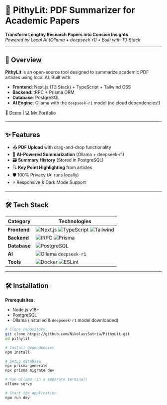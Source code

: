 # 🚀 PithyLit: PDF Summarizer for Academic Papers

**Transform Lengthy Research Papers into Concise Insights**  
*Powered by Local AI (Ollama + deepseek-r1) • Built with T3 Stack*

---

## 📌 Overview
**PithyLit** is an open-source tool designed to summarize academic PDF articles using local AI. Built with:
- **Frontend**: Next.js (T3 Stack) + TypeScript + Tailwind CSS  
- **Backend**: tRPC + Prisma ORM  
- **Database**: PostgreSQL  
- **AI Engine**: Ollama with the `deepseek-r1` model (no cloud dependencies!)  

🔗 [Demo](#) | 💻 [My Portfolio](#)  


---

## ✨ Features
- 📤 **PDF Upload** with drag-and-drop functionality
- 🧠 **AI-Powered Summarization** (Ollama + deepseek-r1)
- 🗃️ **Summary History** (Stored in PostgreSQL)
- 🔍 **Key Point Highlighting** from articles
- 🛡️ 100% Privacy (AI runs locally)
- ⚡ Responsive & Dark Mode Support

---

## 🛠️ Tech Stack
| Category       | Technologies                                                                                     |
|----------------|--------------------------------------------------------------------------------------------------|
| **Frontend**   | ![Next.js](https://img.shields.io/badge/Next.js-000?style=flat&logo=next.js&logoColor=white) ![TypeScript](https://img.shields.io/badge/TypeScript-3178C6?style=flat&logo=typescript&logoColor=white) ![Tailwind](https://img.shields.io/badge/Tailwind-06B6D4?style=flat&logo=tailwindcss) |
| **Backend**    | ![tRPC](https://img.shields.io/badge/tRPC-2596BE?style=flat&logo=trpc&logoColor=white) ![Prisma](https://img.shields.io/badge/Prisma-2D3748?style=flat&logo=prisma&logoColor=white) |
| **Database**   | ![PostgreSQL](https://img.shields.io/badge/PostgreSQL-4169E1?style=flat&logo=postgresql&logoColor=white) |
| **AI**         | ![Ollama](https://img.shields.io/badge/Ollama-FF6C37?style=flat&logo=ollama&logoColor=white) `deepseek-r1` |
| **Tools**      | ![Docker](https://img.shields.io/badge/Docker-2496ED?style=flat&logo=docker&logoColor=white) ![ESLint](https://img.shields.io/badge/ESLint-4B32C3?style=flat&logo=eslint) |

---

## 🛠️ Installation
**Prerequisites**:  
- Node.js v18+
- PostgreSQL
- Ollama (installed & `deepseek-r1` model downloaded)

```bash
# Clone repository
git clone https://github.com/NikolausSatria/PithyLit.git
cd pithylit

# Install dependencies
npm install

# Setup database
npx prisma generate
npx prisma migrate dev

# Run Ollama (in a separate terminal)
ollama serve

# Start the application
npm run dev